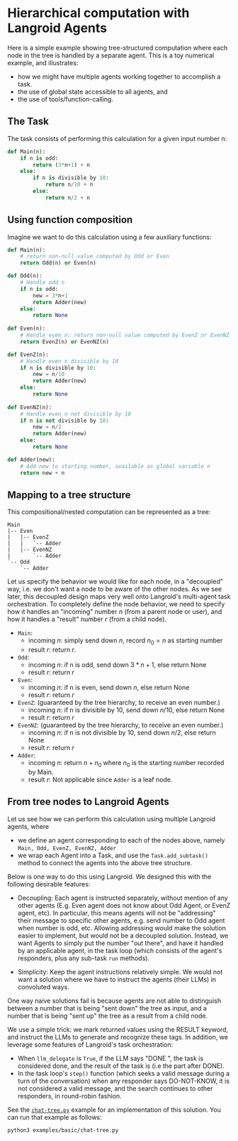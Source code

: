 # Hierarchical computation with Langroid Agents 

Here is a simple example showing tree-structured computation
where each node in the tree is handled by a separate agent.
This is a toy numerical example, and illustrates:
- how we might have multiple agents working together to accomplish a task. 
- the use of global state accessible to all agents, and 
- the use of tools/function-calling.

## The Task

The task consists of performing this calculation for a given input number n:

```python
def Main(n):
    if n is odd:
        return (3*n+1) + n
    else:
        if n is divisible by 10:
            return n/10 + n
        else:
            return n/2 + n
```

## Using function composition

Imagine we want to do this calculation using a few auxiliary functions:

```python
def Main(n):
    # return non-null value computed by Odd or Even
    return Odd(n) or Even(n)

def Odd(n):
    # Handle odd n
    if n is odd:
        new = 3*n+1
        return Adder(new)
    else:
        return None
    
def Even(n):
    # Handle even n: return non-null value computed by EvenZ or EvenNZ
    return EvenZ(n) or EvenNZ(n)

def EvenZ(n):
    # Handle even n divisible by 10
    if n is divisible by 10:
        new = n/10
        return Adder(new)
    else:
        return None
    
def EvenNZ(n):
    # Handle even n not divisible by 10
    if n is not divisible by 10:
        new = n/2
        return Adder(new)
    else:
        return None  

def Adder(new):
    # Add new to starting number, available as global variable n
    return new + n
```

## Mapping to a tree structure

This compositional/nested computation can be represented as a tree:

```plaintext
Main
|-- Even
|   |-- EvenZ
|   |   `-- Adder
|   |-- EvenNZ
|       `-- Adder
`-- Odd
    `-- Adder
```

Let us specify the behavior we would like for each node, in a 
"decoupled" way, i.e. we don't want a node to be aware of the other nodes.
As we see later, this decoupled design maps very well onto Langroid's
multi-agent task orchestration. To completely define the node behavior,
we need to specify how it handles an "incoming" number $n$ (from a parent node 
or user), and how it handles a "result" number $r$ (from a child node).

- `Main`: 
  - incoming $n$: simply send down $n$, record $n_0 = n$ as starting number
  - result $r$: return $r$.
- `Odd`: 
  - incoming $n$: if n is odd, send down $3*n+1$, else return None
  - result $r$: return $r$
- `Even`: 
  - incoming $n$: if n is even, send down $n$, else return None
  - result $r$: return $r$
- `EvenZ`: (guaranteed by the tree hierarchy, to receive an even number.)  
  - incoming $n$: if n is divisible by 10, send down $n/10$, else return None
  - result $r$: return $r$
- `EvenNZ`: (guaranteed by the tree hierarchy, to receive an even number.)
  - incoming $n$: if n is not divisible by 10, send down $n/2$, else return None
  - result $r$: return $r$
- `Adder`:
  - incoming $n$: return $n + n_0$ where $n_0$ is the 
    starting number recorded by Main.
  - result $r$: Not applicable since `Adder` is a leaf node.
  
## From tree nodes to Langroid Agents 

Let us see how we can perform this calculation using multiple Langroid agents, where
- we define an agent corresponding to each of the nodes above, namely `Main, Odd, EvenZ, EvenNZ, Adder`
- we wrap each Agent into a Task, and use the `Task.add_subtask()` method to connect the agents into 
  the above tree structure.

Below is one way to do this using Langroid. We designed this with the following
desirable features:

- Decoupling: Each agent is instructed separately, without mention of any other agents
  (E.g. Even agent does not know about Odd Agent, or EvenZ agent, etc).
  In particular, this means agents will not be "addressing" their message
  to specific other agents, e.g. send number to Odd agent when number is odd,
  etc. Allowing addressing would make the solution easier to implement,
  but would not be a decoupled solution.
  Instead, we want Agents to simply put the number "out there", and have it handled
  by an applicable agent, in the task loop (which consists of the agent's responders,
  plus any sub-task `run` methods).

- Simplicity: Keep the agent instructions relatively simple. We would not want a solution
  where we have to instruct the agents (their LLMs) in convoluted ways. 

One way naive solutions fail is because agents are not able to distinguish between
a number that is being "sent down" the tree as input, and a number that is being
"sent up" the tree as a result from a child node.

We use a simple trick: we mark returned values using the RESULT keyword,
and instruct the LLMs to generate and recognize these tags. In addition,
we leverage some features of Langroid's task orchestration:

- When `llm_delegate` is `True`, if the LLM says "DONE <rest of msg>", the task is
  considered done, and the result of the task is <rest of msg> (i.e the part after DONE).
- In the task loop's `step()` function (which seeks a valid message during a turn of
  the conversation) when any responder says DO-NOT-KNOW, it is not considered a valid
  message, and the search continues to other responders, in round-robin fashion.

See the [`chat-tree.py`](https://github.com/langroid/langroid/blob/main/examples/basic/chat-search.py) 
example for an implementation of this solution. You can run that example as follows:
```bash
python3 examples/basic/chat-tree.py
```
